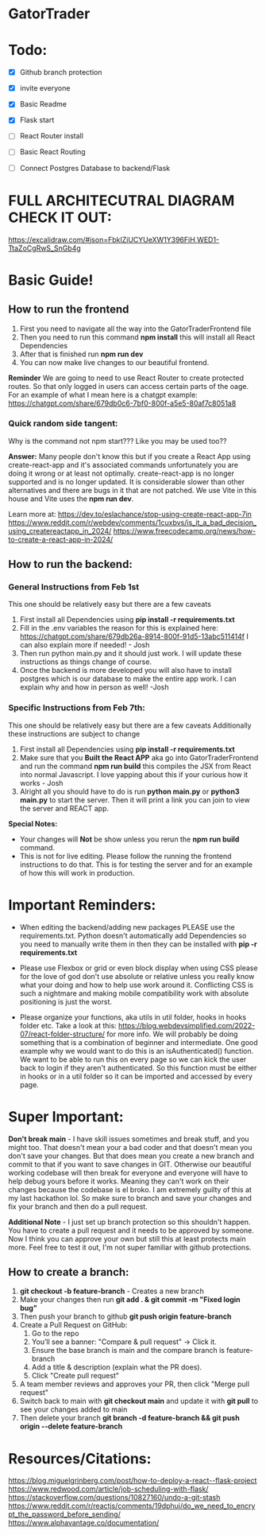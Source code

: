 # GatorTrader

# Todo:
- [x] Github branch protection
- [x] invite everyone
- [x] Basic Readme
- [x] Flask start
- [ ] React Router install
- [ ] Basic React Routing
- [ ] Connect Postgres Database to backend/Flask


# **FULL ARCHITECUTRAL DIAGRAM CHECK IT OUT:**
https://excalidraw.com/#json=FbkIZiUCYUeXW1Y396FiH,WED1-TtaZoCgRwS_SnGb4g

# Basic Guide!

## How to run the frontend 
1. First you need to navigate all the way into the GatorTraderFrontend file
2. Then you need to run this command **npm install** this will install all React Dependencies
3. After that is finished run **npm run dev**
4. You can now make live changes to our beautiful frontend. 

**Reminder** We are going to need to use React Router to create protected routes. So that only logged in users can access certain parts of the oage.
For an example of what I mean here is a chatgpt example: https://chatgpt.com/share/679db0c6-7bf0-800f-a5e5-80af7c8051a8


### Quick random side tangent:
Why is the command not npm start??? Like you may be used too??

**Answer:** Many people don't know this but if you create a React App using create-react-app and it's associated commands
unfortunately you are doing it wrong or at least not optimally. create-react-app is no longer supported and is no longer updated.
It is considerable slower than other alternatives and there are bugs in it that are not patched. We use Vite in this house and
Vite uses the **npm run dev**. 

Learn more at: 
https://dev.to/eslachance/stop-using-create-react-app-7in
https://www.reddit.com/r/webdev/comments/1cuxbvs/is_it_a_bad_decision_using_createreactapp_in_2024/
https://www.freecodecamp.org/news/how-to-create-a-react-app-in-2024/


## How to run the backend:


### General Instructions from Feb 1st

This one should be relatively easy but there are a few caveats
1. First install all Dependencies using **pip install -r requirements.txt** 
2. Fill in the .env variables the reason for this is explained here: https://chatgpt.com/share/679db26a-8914-800f-91d5-13abc511414f I can also explain more if needed! - Josh
3. Then run python main.py and it should just work. I will update these instructions as things change of course.
4. Once the backend is more developed you will also have to install postgres which is our database to make the entire app work. I can explain why and how in person as well! -Josh

### Specific Instructions from Feb 7th:
This one should be relatively easy but there are a few caveats
Additionally these instructions are subject to change
1. First install all Dependencies using **pip install -r requirements.txt** 
2. Make sure that you **Built the React APP** aka go into GatorTraderFrontend and run the command **npm run build** this compiles the JSX from React into normal Javascript. I love yapping about this if your curious how it works - Josh
3. Alright all you should have to do is run **python main.py** or **python3 main.py** to start the server. Then it will print a link you can join to view the server and REACT app. 

**Special Notes:** 
- Your changes will **Not** be show unless you rerun the **npm run build** command. 
- This is not for live editing. Please follow the running the frontend instructions to do that. This is for testing the server and for an example of how this will work in production.




# Important Reminders:
- When editing the backend/adding new packages PLEASE use the requirements.txt. Python doesn't automatically add Dependencies so you need to manually write them in then they can be installed with **pip -r requirements.txt** 

- Please use Flexbox or grid or even block display when using CSS please for the love of god don't use absolute or relative unless you really know what your doing and how to help use work around it. Conflicting CSS is such a nightmare and making mobile compatibility work with absolute positioning is just the worst. 

- Please organize your functions, aka utils in util folder, hooks in hooks folder etc. Take a look at this: https://blog.webdevsimplified.com/2022-07/react-folder-structure/ for more info. We will probably be doing something that is a combination of beginner and intermediate. One good example why we would want to do this is an isAuthenticated() function. We want to be able to run this on every page so we can kick the user back to login if they aren't authenticated. So this function must be either in hooks or in a util folder so it can be imported and accessed by every page.


# Super Important:
**Don't break main** - I have skill issues sometimes and break stuff, and you might too. That doesn't mean your a bad coder and that doesn't mean you don't save your changes. But that does mean you create a new branch and commit to that if you want to save changes in GIT. Otherwise our beautiful working codebase will then break for everyone and everyone will have to help debug yours before it works. Meaning they can't work on their changes because the codebase is el broko. I am extremely guilty of this at my last hackathon lol. So make sure to branch and save your changes and fix your branch and then do a pull request.

**Additional Note** - I just set up branch protection so this shouldn't happen. You have to create a pull request and it needs to be approved by someone. Now I think you can approve your own but still this at least protects main more. Feel free to test it out, I'm not super familiar with github protections.

## How to create a branch:
1. **git checkout -b feature-branch** - Creates a new branch 
2. Make your changes then run **git add . & git commit -m "Fixed login bug"** 
3. Then push your branch to github **git push origin feature-branch**
4. Create a Pull Request on GitHub:
    1. Go to the repo
    2. You’ll see a banner: "Compare & pull request" → Click it.
    3. Ensure the base branch is main and the compare branch is feature-branch
    4. Add a title & description (explain what the PR does).
    5. Click "Create pull request"
5. A team member reviews and approves your PR, then click "Merge pull request"
6. Switch back to main with **git checkout main** and update it with **git pull** to see your changes added to main
7. Then delete your branch **git branch -d feature-branch && git push origin --delete feature-branch**




# Resources/Citations:
https://blog.miguelgrinberg.com/post/how-to-deploy-a-react--flask-project
https://www.redwood.com/article/job-scheduling-with-flask/
https://stackoverflow.com/questions/10827160/undo-a-git-stash
https://www.reddit.com/r/reactjs/comments/19dphuj/do_we_need_to_encrypt_the_password_before_sending/
https://www.alphavantage.co/documentation/



